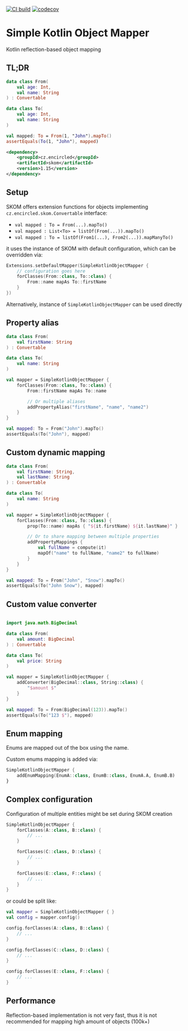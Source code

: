 [![CI build](https://github.com/encircled/skom/actions/workflows/run-tests-action.yml/badge.svg)](https://github.com/encircled/skom/actions/workflows/run-tests-action.yml)
[![codecov](https://codecov.io/gh/encircled/skom/branch/main/graph/badge.svg)](https://codecov.io/gh/encircled/skom)

# Simple Kotlin Object Mapper

Kotlin reflection-based object mapping

## TL;DR

```kotlin
data class From(
    val age: Int,
    val name: String
) : Convertable

data class To(
    val age: Int,
    val name: String
)

val mapped: To = From(1, "John").mapTo()
assertEquals(To(1, "John"), mapped)
```

```xml
<dependency>
    <groupId>cz.encircled</groupId>
    <artifactId>skom</artifactId>
    <version>1.15</version>
</dependency>
```

## Setup

SKOM offers extension functions for objects implementing `cz.encircled.skom.Convertable` interface:

- `val mapped : To = From(...).mapTo()`
- `val mapped : List<To> = listOf(From(...)).mapTo()`
- `val mapped : To = listOf(From1(...), From2(...)).mapManyTo()`

it uses the instance of SKOM with default configuration, which can be overridden via:

```kotlin
Extensions.setDefaultMapper(SimpleKotlinObjectMapper {
    // configuration goes here
    forClasses(From::class, To::class) {
        From::name mapAs To::firstName
    }
})
```

Alternatively, instance of `SimpleKotlinObjectMapper` can be used directly

## Property alias

```kotlin
data class From(
    val firstName: String
) : Convertable

data class To(
    val name: String
)

val mapper = SimpleKotlinObjectMapper {
    forClasses(From::class, To::class) {
        From::firstName mapAs To::name

        // Or multiple aliases
        addPropertyAlias("firstName", "name", "name2")
    }
}

val mapped: To = From("John").mapTo()
assertEquals(To("John"), mapped)
```

## Custom dynamic mapping

```kotlin
data class From(
    val firstName: String,
    val lastName: String
) : Convertable

data class To(
    val name: String
)

val mapper = SimpleKotlinObjectMapper {
    forClasses(From::class, To::class) {
        prop(To::name) mapAs { "${it.firstName} ${it.lastName}" }

        // Or to share mapping between multiple properties  
        addPropertyMappings {
            val fullName = compute(it)
            mapOf("name" to fullName, "name2" to fullName)
        }
    }
}

val mapped: To = From("John", "Snow").mapTo()
assertEquals(To("John Snow"), mapped)
```

## Custom value converter

```kotlin

import java.math.BigDecimal

data class From(
    val amount: BigDecimal
) : Convertable

data class To(
    val price: String
)

val mapper = SimpleKotlinObjectMapper {
    addConverter(BigDecimal::class, String::class) {
        "$amount $"
    }
}

val mapped: To = From(BigDecimal(123)).mapTo()
assertEquals(To("123 $"), mapped)
```

## Enum mapping

Enums are mapped out of the box using the name.

Custom enums mapping is added via:

```kotlin
SimpleKotlinObjectMapper {
    addEnumMapping(EnumA::class, EnumB::class, EnumA.A, EnumB.B)
}
```

## Complex configuration

Configuration of multiple entities might be set during SKOM creation

```kotlin
SimpleKotlinObjectMapper {
    forClasses(A::class, B::class) {
        // ...
    }

    forClasses(C::class, D::class) {
        // ...
    }

    forClasses(E::class, F::class) {
        // ...
    }
}
```

or could be split like:

```kotlin
val mapper = SimpleKotlinObjectMapper { }
val config = mapper.config()

config.forClasses(A::class, B::class) {
    // ...
}

config.forClasses(C::class, D::class) {
    // ...
}

config.forClasses(E::class, F::class) {
    // ...
}
```

## Performance

Reflection-based implementation is not very fast, thus it is not recommended for mapping high amount of objects (100k+)
